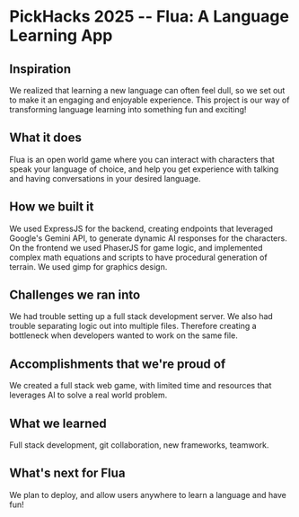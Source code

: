 # PickHacks 2025 -- Flua: A Language Learning App

## Inspiration
We realized that learning a new language can often feel dull, so we set out to make it an engaging and enjoyable experience. This project is our way of transforming language learning into something fun and exciting!

## What it does
Flua is an open world game where you can interact with characters that speak your language of choice, and help you get experience with talking and having conversations in your desired language. 

## How we built it
We used ExpressJS for the backend, creating endpoints that leveraged Google's Gemini API, to generate dynamic AI responses for the characters. 
On the frontend we used PhaserJS for game logic, and implemented complex math equations and scripts to have procedural generation of terrain. 
We used gimp for graphics design. 

## Challenges we ran into
We had trouble setting up a full stack development server. We also had trouble separating logic out into multiple files. Therefore creating a bottleneck when developers wanted to work on the same file. 

## Accomplishments that we're proud of
We created a full stack web game, with limited time and resources that leverages AI to solve a real world problem. 
## What we learned
Full stack development, git collaboration, new frameworks, teamwork.

## What's next for Flua
We plan to deploy, and allow users anywhere to learn a language and have fun! 
